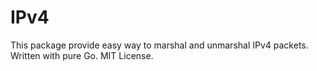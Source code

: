 # IPv4

This package provide easy way to marshal and unmarshal IPv4 packets. Written with pure Go.
MIT License.
